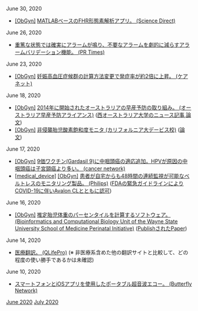 June 30, 2020
* [\[ObGyn\]](ObGyn.md) [MATLABベースのFHR形態素解析アプリ。 (Science Direct)](https://www.sciencedirect.com/science/article/pii/S2352711018302498)

June 26, 2020
* [重篤な状態では確実にアラームが鳴り、不要なアラームを劇的に減らすアラームバリデーション機能。 (PR Times)](https://prtimes.jp/main/html/rd/p/000000003.000047466.html)

June 23, 2020
* [\[ObGyn\]](ObGyn.md) [妊娠高血圧症候群の計算方法変更で発症率が約2倍に上昇。 (ケアネット)](https://www.carenet.com/news/general/hdn/50109)

June 18, 2020
* [\[ObGyn\]](ObGyn.md) [2014年に開始されたオーストラリアの早産予防の取り組み。 (オーストラリア早産予防アライアンス)](https://www.pretermalliance.com.au/) ([西オーストラリア大学のニュース記事](http://www.news.uwa.edu.au/2020061112156/research/risk-preterm-births-falls-under-new-initiative),[論文](https://journals.plos.org/plosone/article?id=10.1371/journal.pone.0234033))
* [\[ObGyn\]](ObGyn.md) [非侵襲胎児酸素飽和度モニタ (カリフォルニア大デービス校)](https://www.ucdavis.edu/news/noninvasive-fetal-oxygen-monitor-could-make-safer-deliveries) ([論文](https://www.ajog.org/article/S0002-9378(19)31484-X/fulltext))

June 17, 2020
* [\[ObGyn\]](ObGyn.md) [9価ワクチン(Gardasil 9)に中咽頭癌の適応追加。HPVが原因の中咽頭癌は子宮頸癌より多い。 (cancer network)](https://www.cancernetwork.com/view/fda-approves-gardasil-9-for-prevention-of-oropharyngeal-head-and-neck-cancers-caused-by-hpv)
* [\[medical_device\]](medical_device.md) [\[ObGyn\]](ObGyn.md) [患者が自宅からも48時間の連続監視が可能なベルトレスのモニタリング製品。 (Philips)](https://www.usa.philips.com/healthcare/product/HC866488/avalon-beltless-fetal-monitoring-solution) ([FDAの緊急ガイドラインによりCOVID-19に伴いAvalon CLとともに認可](https://www.medgadget.com/2020/06/philips-fetal-monitor-to-help-during-covid-distancing.html))

June 16, 2020
* [\[ObGyn\]](ObGyn.md) [推定胎児体重のパーセンタイルを計算するソフトウェア。 (Bioinformatics and Computational Biology Unit of the Wayne State University School of Medicine Perinatal Initiative)](https://bioinformaticsprb.med.wayne.edu/software/) ([PublishされたPaper](https://www.ajog.org/article/S0002-9378(20)30144-7/fulltext))

June 14, 2020
* [医療翻訳。 (QLifePro)](http://translate.qlifepro.com/) (※ 非医療系含めた他の翻訳サイトと比較して、どの程度の使い勝手であるかは未確認)

June 10, 2020
* [スマートフォンとiOSアプリを使用したポータブル超音波エコー。 (Butterfly Network)](https://www.butterflynetwork.com/index.html)

[June 2020](2005.md) [July 2020](2007.md)
